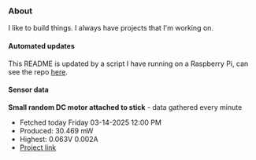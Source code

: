 ### About
I like to build things. I always have projects that I'm working on.

#### Automated updates
This README is updated by a script I have running on a Raspberry Pi, can see the repo [here](https://github.com/jdc-cunningham/raspi-git-repo-updater).

#### Sensor data


**Small random DC motor attached to stick** - data gathered every minute
- Fetched today Friday 03-14-2025 12:00 PM
- Produced: 30.469 mW
- Highest: 0.063V 0.002A
- [Project link](https://github.com/jdc-cunningham/turbine-raspi)